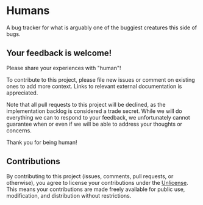 # Humans
A bug tracker for what is arguably one of the buggiest creatures this side of bugs.

## Your feedback is welcome!
Please share your experiences with "human"!

To contribute to this project, please file new issues or comment on existing ones to add more context.  Links to relevant external documentation is appreciated.

Note that all pull requests to this project will be declined, as the implementation backlog is considered a trade secret.  While we will do everything we can to respond to your feedback, we unfortunately cannot guarantee when or even if we will be able to address your thoughts or concerns.

Thank you for being human!

## Contributions

By contributing to this project (issues, comments, pull requests, or otherwise), you agree to license your contributions under the [Unlicense](https://unlicense.org/). This means your contributions are made freely available for public use, modification, and distribution without restrictions.
